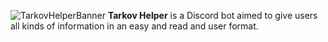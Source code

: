 ![TarkovHelperBanner](https://raw.githubusercontent.com/BetrixEdits/Tarkov-Helper/master/Assets/Media/Banner3000x1000.png?token=AMYPLRA24FLNHEPF343K2ZS77JBWQ)
**Tarkov Helper** is a Discord bot aimed to give users all kinds of information in an easy and read and user format.